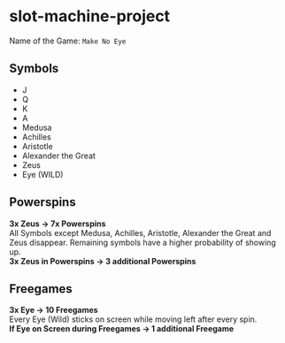 # slot-machine-project

Name of the Game: `Make No Eye`

## Symbols
- J
- Q
- K
- A
- Medusa
- Achilles
- Aristotle
- Alexander the Great
- Zeus
- Eye (WILD)

## Powerspins
**3x Zeus &rightarrow; 7x Powerspins <br>**
All Symbols except Medusa, Achilles, Aristotle, Alexander the Great and Zeus disappear. Remaining symbols have a higher probability of showing up.<br>
**3x Zeus in Powerspins &rightarrow; 3 additional Powerspins**

## Freegames
**3x Eye &rightarrow; 10 Freegames <br>**
Every Eye (Wild) sticks on screen while moving left after every spin.<br>
**If Eye on Screen during Freegames &rightarrow; 1 additional Freegame**